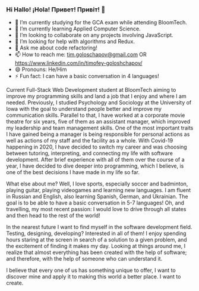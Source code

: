 ### Hi Hallo! ¡Hola! Привет! Привіт!  👋


- 🔭 I’m currently studying for the GCA exam while attending BloomTech.
- 🌱 I’m currently learning Applied Computer Science.
- 👯 I’m looking to collaborate on any projects involving JavaScript.
- 🤔 I’m looking for help with algorithms and Redux.
- 💬 Ask me about code refactoring!
- 📫 How to reach me: tim.goloschapov@gmail.com OR https://www.linkedin.com/in/timofey-goloshchapov/ 
- 😄 Pronouns: He/Him
- ⚡ Fun fact: I can have a basic conversation in 4 languages!

Current Full-Stack Web Development student at BloomTech aiming to improve my programming skills and land a job that I enjoy and where I am needed. Previously, I studied Psychology and Sociology at the University of Iowa with the goal to understand people better and improve my communication skills. Parallel to that, I have worked at a corporate movie theatre for six years, five of them as an assistant manager, which improved my leadership and team management skills. One of the most important traits I have gained being a manager is being responsible for personal actions as well as actions of my staff and the facility as a whole. With Covid-19 happening in 2020, I have decided to switch my career and was choosing between tutoring, interpreting, and connecting my life with software development. After brief experience with all of them over the course of a year, I have decided to dive deeper into programming, which I believe, is one of the best decisions I have made in my life so far. 

What else about me? Well, I love sports, especially soccer and badminton, playing guitar, playing videogames and learning new languages. I am fluent in Russian and English, also learning Spanish, German, and Ukrainian. The goal is to be able to have a basic conversation in 5-7 languages! Oh, and travelling, my most recent passion: I would love to drive through all states and then head to the rest of the world!

In the nearest future I want to find myself in the software development field. Testing, designing, developing? Interested in all of them! I enjoy spending hours staring at the screen in search of a solution to a given problem, and the excitement of finding it makes my day. Looking at things around me, I realize that almost everything has been created with the help of software; and therefore, with the help of someone who can understand it. 

I believe that every one of us has something unique to offer, I want to discover mine and apply it to making this world a better place. I want to create. 

